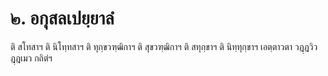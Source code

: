<h1>๒. อกุสลเปยฺยาลํ</h1>
<p> ติ  สโทสาฯ ติ นิโทฺทสาฯ ติ ทุกฺขวฑฺฒิกาฯ ติ สุขวฑฺฒิกาฯ ติ สทุกฺขาฯ ติ นิทฺทุกฺขาฯ เอตฺตาวตา วฎฺฎวิวฎฺฎเมว กถิตํฯ</p>

</p>





